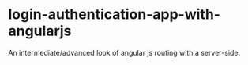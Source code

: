 # login-authentication-app-with-angularjs
An intermediate/advanced look of angular js routing with a server-side.
